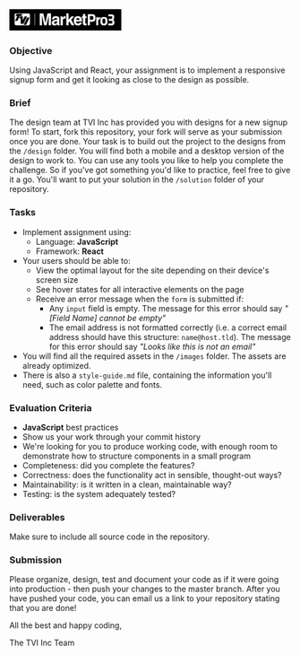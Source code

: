 <img style="width: 200px;" src="./logo.png" />

### Objective

Using JavaScript and React, your assignment is to implement a responsive signup form and get it looking as close to the design as possible.

### Brief

The design team at TVI Inc has provided you with designs for a new signup form! To start, fork this repository, your fork will serve as your submission once you are done. Your task is to build out the project to the designs from the `/design` folder. You will find both a mobile and a desktop version of the design to work to. You can use any tools you like to help you complete the challenge. So if you've got something you'd like to practice, feel free to give it a go. You'll want to put your solution in the `/solution` folder of your repository.

### Tasks

- Implement assignment using:
  - Language: **JavaScript**
  - Framework: **React**
- Your users should be able to:
  - View the optimal layout for the site depending on their device's screen size
  - See hover states for all interactive elements on the page
  - Receive an error message when the `form` is submitted if:
    - Any `input` field is empty. The message for this error should say _"[Field Name] cannot be empty"_
    - The email address is not formatted correctly (i.e. a correct email address should have this structure: `name@host.tld`). The message for this error should say _"Looks like this is not an email"_
- You will find all the required assets in the `/images` folder. The assets are already optimized.
- There is also a `style-guide.md` file, containing the information you'll need, such as color palette and fonts.

### Evaluation Criteria

- **JavaScript** best practices
- Show us your work through your commit history
- We're looking for you to produce working code, with enough room to demonstrate how to structure components in a small program
- Completeness: did you complete the features?
- Correctness: does the functionality act in sensible, thought-out ways?
- Maintainability: is it written in a clean, maintainable way?
- Testing: is the system adequately tested?

### Deliverables

Make sure to include all source code in the repository.

### Submission

Please organize, design, test and document your code as if it were going into production - then push your changes to the master branch. After you have pushed your code, you can email us a link to your repository stating that you are done!

All the best and happy coding,

The TVI Inc Team
